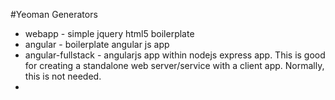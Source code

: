 #Yeoman Generators
* webapp - simple jquery html5 boilerplate
* angular - boilerplate angular js app
* angular-fullstack - angularjs app within nodejs express app.  This is good for creating a standalone web server/service with a client app.  Normally, this is not needed.
* 